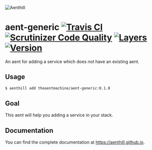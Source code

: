![Aenthill](https://avatars0.githubusercontent.com/u/36076306?s=200&u=77022eb3c9b55b54079c1d41a52f605f42ccaff0&v=4 "Aenthill")

# aent-generic [![Travis CI](https://travis-ci.org/theaentmachine/aent-generic.svg?branch=master "Travis CI")](https://travis-ci.org/theaentmachine/aent-generic) [![Scrutinizer Code Quality](https://scrutinizer-ci.com/g/theaentmachine/aent-generic/badges/quality-score.png?b=master "Scrutinizer Code Quality")](https://scrutinizer-ci.com/g/theaentmachine/aent-generic/?branch=master) [![Layers](https://images.microbadger.com/badges/image/theaentmachine/aent-generic.svg)](https://microbadger.com/images/theaentmachine/aent-generic "Layers") [![Version](https://images.microbadger.com/badges/version/theaentmachine/aent-generic.svg)](https://microbadger.com/images/theaentmachine/aent-generic "Version")

An aent for adding a service which does not have an existing aent.

## Usage

```bash
$ aenthill add theaentmachine/aent-generic:0.1.0
```

## Goal

This aent will help you adding a service in your stack.

## Documentation

You can find the complete documentation at https://aenthill.github.io.
